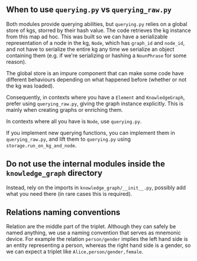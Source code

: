 ## When to use `querying.py` vs `querying_raw.py`

Both modules provide querying abilities, but `querying.py` relies on a global store of kgs, storred by their hash value. The code retrieves the kg instance from this map ad hoc. This was built so we can have a serializable representation of a node in the kg, `Node`, which has `graph_id` and `node_id`, and not have to serialize the entire kg any time we serialize an object containing them (e.g. if we're serializing or hashing a `NounPhrase` for some reason).

The global store is an impure component that can make some code have different behaviours depending on what happened before (whether or not the kg was loaded).

Consequently, in contexts where you have a `Element` and `KnowledgeGraph`, prefer using `querying_raw.py`, giving the graph instance explicitly. This is mainly when creating graphs or enriching them.

In contexts where all you have is `Node`, use `querying.py`.

If you implement new querying functions, you can implement them in `querying_raw.py`, and lift them to `querying.py` using `storage.run_on_kg_and_node`.

## Do not use the internal modules inside the `knowledge_graph` directory

Instead, rely on the imports in `knowledge_graph/__init__.py`, possibly add what you need there (in rare cases this is required).

## Relations naming conventions

Relation are the middle part of the triplet. Although they can safely be named anything, we use a naming convention that serves as mnemonic device. For example the relation `person/gender` implies the left hand side is an entity representing a person, whereas the right hand side is a gender, so we can expect a triplet like `Alice,person/gender,female`.
